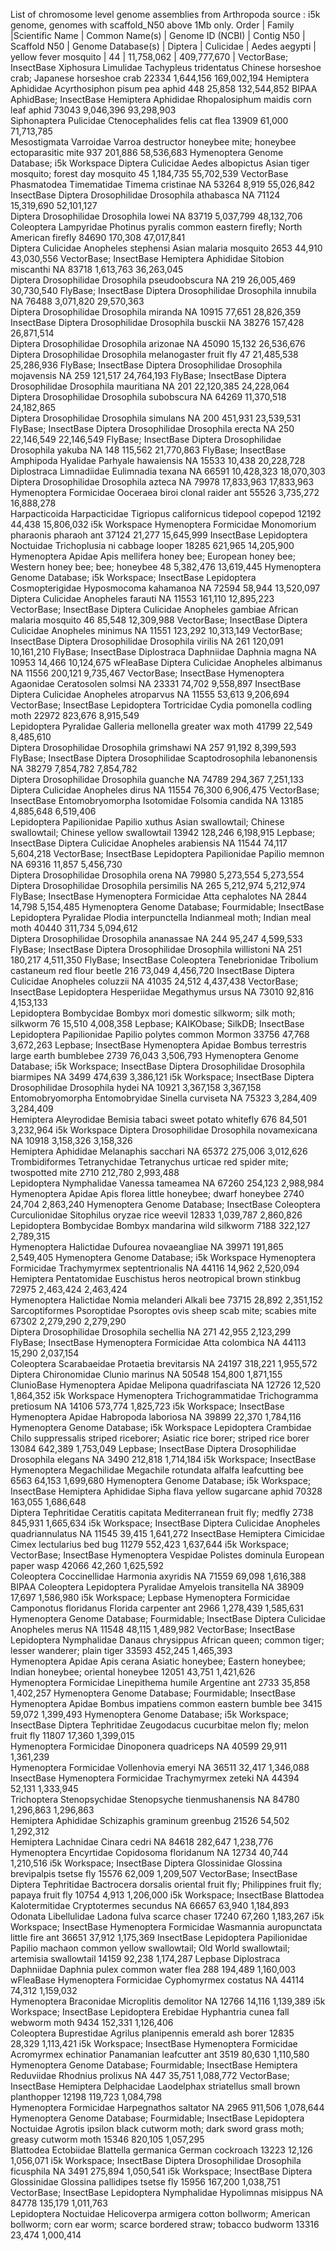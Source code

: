 List of chromosome level genome assemblies from Arthropoda
source : i5k genome, genomes with scaffold_N50 above 1Mb only.
Order | Family |Scientific Name | Common Name(s) | Genome ID (NCBI) | Contig N50 | Scaffold N50 | Genome Database(s) |
Diptera	| Culicidae	| Aedes aegypti	| yellow fever mosquito	| 44	| 11,758,062	| 409,777,670	| VectorBase; InsectBase
Xiphosura	Limulidae	Tachypleus tridentatus	Chinese horseshoe crab; Japanese horseshoe crab	22334	1,644,156	169,002,194	
Hemiptera	Aphididae	Acyrthosiphon pisum	pea aphid	448	25,858	132,544,852	BIPAA AphidBase; InsectBase
Hemiptera	Aphididae	Rhopalosiphum maidis	corn leaf aphid	73043	9,046,396	93,298,903	
Siphonaptera	Pulicidae	Ctenocephalides felis	cat flea	13909	61,000	71,713,785	
Mesostigmata	Varroidae	Varroa destructor	honeybee mite; honeybee ectoparasitic mite	937	201,886	58,536,683	Hymenoptera Genome Database; i5k Workspace
Diptera	Culicidae	Aedes albopictus	Asian tiger mosquito; forest day mosquito	45	1,184,735	55,702,539	VectorBase
Phasmatodea	Timematidae	Timema cristinae	NA	53264	8,919	55,026,842	InsectBase
Diptera	Drosophilidae	Drosophila athabasca	NA	71124	15,319,690	52,101,127	
Diptera	Drosophilidae	Drosophila lowei	NA	83719	5,037,799	48,132,706	
Coleoptera	Lampyridae	Photinus pyralis	common eastern firefly; North American firefly	84690	170,308	47,017,841	
Diptera	Culicidae	Anopheles stephensi	Asian malaria mosquito	2653	44,910	43,030,556	VectorBase; InsectBase
Hemiptera	Aphididae	Sitobion miscanthi	NA	83718	1,613,763	36,263,045	
Diptera	Drosophilidae	Drosophila pseudoobscura	NA	219	26,005,469	30,730,540	FlyBase; InsectBase
Diptera	Drosophilidae	Drosophila innubila	NA	76488	3,071,820	29,570,363	
Diptera	Drosophilidae	Drosophila miranda	NA	10915	77,651	28,826,359	InsectBase
Diptera	Drosophilidae	Drosophila busckii	NA	38276	157,428	26,871,514	
Diptera	Drosophilidae	Drosophila arizonae	NA	45090	15,132	26,536,676	
Diptera	Drosophilidae	Drosophila melanogaster	fruit fly	47	21,485,538	25,286,936	FlyBase; InsectBase
Diptera	Drosophilidae	Drosophila mojavensis	NA	259	121,517	24,764,193	FlyBase; InsectBase
Diptera	Drosophilidae	Drosophila mauritiana	NA	201	22,120,385	24,228,064	
Diptera	Drosophilidae	Drosophila subobscura	NA	64269	11,370,518	24,182,865	
Diptera	Drosophilidae	Drosophila simulans	NA	200	451,931	23,539,531	FlyBase; InsectBase
Diptera	Drosophilidae	Drosophila erecta	NA	250	22,146,549	22,146,549	FlyBase; InsectBase
Diptera	Drosophilidae	Drosophila yakuba	NA	148	115,562	21,770,863	FlyBase; InsectBase
Amphipoda	Hyalidae	Parhyale hawaiensis	NA	15533	10,438	20,228,728	
Diplostraca	Limnadiidae	Eulimnadia texana	NA	66591	10,428,323	18,070,303	
Diptera	Drosophilidae	Drosophila azteca	NA	79978	17,833,963	17,833,963	
Hymenoptera	Formicidae	Ooceraea biroi	clonal raider ant	55526	3,735,272	16,888,278	
Harpacticoida	Harpacticidae	Tigriopus californicus	tidepool copepod	12192	44,438	15,806,032	i5k Workspace
Hymenoptera	Formicidae	Monomorium pharaonis	pharaoh ant	37124	21,277	15,645,999	InsectBase
Lepidoptera	Noctuidae	Trichoplusia ni	cabbage looper	18285	621,965	14,205,900	
Hymenoptera	Apidae	Apis mellifera	honey bee; European honey bee; Western honey bee; bee; honeybee	48	5,382,476	13,619,445	Hymenoptera Genome Database; i5k Workspace; InsectBase
Lepidoptera	Cosmopterigidae	Hyposmocoma kahamanoa	NA	72594	58,944	13,520,097	
Diptera	Culicidae	Anopheles farauti	NA	11553	161,110	12,895,223	VectorBase; InsectBase
Diptera	Culicidae	Anopheles gambiae	African malaria mosquito	46	85,548	12,309,988	VectorBase; InsectBase
Diptera	Culicidae	Anopheles minimus	NA	11551	123,292	10,313,149	VectorBase; InsectBase
Diptera	Drosophilidae	Drosophila virilis	NA	261	120,091	10,161,210	FlyBase; InsectBase
Diplostraca	Daphniidae	Daphnia magna	NA	10953	14,466	10,124,675	wFleaBase
Diptera	Culicidae	Anopheles albimanus	NA	11556	200,121	9,735,467	VectorBase; InsectBase
Hymenoptera	Agaonidae	Ceratosolen solmsi	NA	23331	74,702	9,558,897	InsectBase
Diptera	Culicidae	Anopheles atroparvus	NA	11555	53,613	9,206,694	VectorBase; InsectBase
Lepidoptera	Tortricidae	Cydia pomonella	codling moth	22972	823,676	8,915,549	
Lepidoptera	Pyralidae	Galleria mellonella	greater wax moth	41799	22,549	8,485,610	
Diptera	Drosophilidae	Drosophila grimshawi	NA	257	91,192	8,399,593	FlyBase; InsectBase
Diptera	Drosophilidae	Scaptodrosophila lebanonensis	NA	38279	7,854,782	7,854,782	
Diptera	Drosophilidae	Drosophila guanche	NA	74789	294,367	7,251,133	
Diptera	Culicidae	Anopheles dirus	NA	11554	76,300	6,906,475	VectorBase; InsectBase
Entomobryomorpha	Isotomidae	Folsomia candida	NA	13185	4,885,648	6,519,406	
Lepidoptera	Papilionidae	Papilio xuthus	Asian swallowtail; Chinese swallowtail; Chinese yellow swallowtail	13942	128,246	6,198,915	Lepbase; InsectBase
Diptera	Culicidae	Anopheles arabiensis	NA	11544	74,117	5,604,218	VectorBase; InsectBase
Lepidoptera	Papilionidae	Papilio memnon	NA	69316	11,857	5,456,730	
Diptera	Drosophilidae	Drosophila orena	NA	79980	5,273,554	5,273,554	
Diptera	Drosophilidae	Drosophila persimilis	NA	265	5,212,974	5,212,974	FlyBase; InsectBase
Hymenoptera	Formicidae	Atta cephalotes	NA	2844	14,798	5,154,485	Hymenoptera Genome Database; Fourmidable; InsectBase
Lepidoptera	Pyralidae	Plodia interpunctella	Indianmeal moth; Indian meal moth	40440	311,734	5,094,612	
Diptera	Drosophilidae	Drosophila ananassae	NA	244	95,247	4,599,533	FlyBase; InsectBase
Diptera	Drosophilidae	Drosophila willistoni	NA	251	180,217	4,511,350	FlyBase; InsectBase
Coleoptera	Tenebrionidae	Tribolium castaneum	red flour beetle	216	73,049	4,456,720	InsectBase
Diptera	Culicidae	Anopheles coluzzii	NA	41035	24,512	4,437,438	VectorBase; InsectBase
Lepidoptera	Hesperiidae	Megathymus ursus	NA	73010	92,816	4,153,133	
Lepidoptera	Bombycidae	Bombyx mori	domestic silkworm; silk moth; silkworm	76	15,510	4,008,358	Lepbase; KAIKObase; SilkDB; InsectBase
Lepidoptera	Papilionidae	Papilio polytes	common Mormon	33756	47,768	3,672,263	Lepbase; InsectBase
Hymenoptera	Apidae	Bombus terrestris	large earth bumblebee	2739	76,043	3,506,793	Hymenoptera Genome Database; i5k Workspace; InsectBase
Diptera	Drosophilidae	Drosophila biarmipes	NA	3499	474,639	3,386,121	i5k Workspace; InsectBase
Diptera	Drosophilidae	Drosophila hydei	NA	10921	3,367,158	3,367,158	
Entomobryomorpha	Entomobryidae	Sinella curviseta	NA	75323	3,284,409	3,284,409	
Hemiptera	Aleyrodidae	Bemisia tabaci	sweet potato whitefly	676	84,501	3,232,964	i5k Workspace
Diptera	Drosophilidae	Drosophila novamexicana	NA	10918	3,158,326	3,158,326	
Hemiptera	Aphididae	Melanaphis sacchari	NA	65372	275,006	3,012,626	
Trombidiformes	Tetranychidae	Tetranychus urticae	red spider mite; twospotted mite	2710	212,780	2,993,488	
Lepidoptera	Nymphalidae	Vanessa tameamea	NA	67260	254,123	2,988,984	
Hymenoptera	Apidae	Apis florea	little honeybee; dwarf honeybee	2740	24,704	2,863,240	Hymenoptera Genome Database; InsectBase
Coleoptera	Curculionidae	Sitophilus oryzae	rice weevil	12833	1,039,787	2,860,826	
Lepidoptera	Bombycidae	Bombyx mandarina	wild silkworm	7188	322,127	2,789,315	
Hymenoptera	Halictidae	Dufourea novaeangliae	NA	39971	191,865	2,549,405	Hymenoptera Genome Database; i5k Workspace
Hymenoptera	Formicidae	Trachymyrmex septentrionalis	NA	44116	14,962	2,520,094	
Hemiptera	Pentatomidae	Euschistus heros	neotropical brown stinkbug	72975	2,463,424	2,463,424	
Hymenoptera	Halictidae	Nomia melanderi	Alkali bee	73715	28,892	2,351,152	
Sarcoptiformes	Psoroptidae	Psoroptes ovis	sheep scab mite; scabies mite	67302	2,279,290	2,279,290	
Diptera	Drosophilidae	Drosophila sechellia	NA	271	42,955	2,123,299	FlyBase; InsectBase
Hymenoptera	Formicidae	Atta colombica	NA	44113	15,290	2,037,154	
Coleoptera	Scarabaeidae	Protaetia brevitarsis	NA	24197	318,221	1,955,572	
Diptera	Chironomidae	Clunio marinus	NA	50548	154,800	1,871,155	ClunioBase
Hymenoptera	Apidae	Melipona quadrifasciata	NA	12726	12,520	1,864,352	i5k Workspace
Hymenoptera	Trichogrammatidae	Trichogramma pretiosum	NA	14106	573,774	1,825,723	i5k Workspace; InsectBase
Hymenoptera	Apidae	Habropoda laboriosa	NA	39899	22,370	1,784,116	Hymenoptera Genome Database; i5k Workspace
Lepidoptera	Crambidae	Chilo suppressalis	striped riceborer; Asiatic rice borer; striped rice borer	13084	642,389	1,753,049	Lepbase; InsectBase
Diptera	Drosophilidae	Drosophila elegans	NA	3490	212,818	1,714,184	i5k Workspace; InsectBase
Hymenoptera	Megachilidae	Megachile rotundata	alfalfa leafcutting bee	6563	64,153	1,699,680	Hymenoptera Genome Database; i5k Workspace; InsectBase
Hemiptera	Aphididae	Sipha flava	yellow sugarcane aphid	70328	163,055	1,686,648	
Diptera	Tephritidae	Ceratitis capitata	Mediterranean fruit fly; medfly	2738	845,931	1,665,634	i5k Workspace; InsectBase
Diptera	Culicidae	Anopheles quadriannulatus	NA	11545	39,415	1,641,272	InsectBase
Hemiptera	Cimicidae	Cimex lectularius	bed bug	11279	552,423	1,637,644	i5k Workspace; VectorBase; InsectBase
Hymenoptera	Vespidae	Polistes dominula	European paper wasp	42066	42,260	1,625,592	
Coleoptera	Coccinellidae	Harmonia axyridis	NA	71559	69,098	1,616,388	BIPAA Coleoptera
Lepidoptera	Pyralidae	Amyelois transitella	NA	38909	17,697	1,586,980	i5k Workspace; Lepbase
Hymenoptera	Formicidae	Camponotus floridanus	Florida carpenter ant	2966	1,278,439	1,585,631	Hymenoptera Genome Database; Fourmidable; InsectBase
Diptera	Culicidae	Anopheles merus	NA	11548	48,115	1,489,982	VectorBase; InsectBase
Lepidoptera	Nymphalidae	Danaus chrysippus	African queen; common tiger; lesser wanderer; plain tiger	33593	452,245	1,465,393	
Hymenoptera	Apidae	Apis cerana	Asiatic honeybee; Eastern honeybee; Indian honeybee; oriental honeybee	12051	43,751	1,421,626	
Hymenoptera	Formicidae	Linepithema humile	Argentine ant	2733	35,858	1,402,257	Hymenoptera Genome Database; Fourmidable; InsectBase
Hymenoptera	Apidae	Bombus impatiens	common eastern bumble bee	3415	59,072	1,399,493	Hymenoptera Genome Database; i5k Workspace; InsectBase
Diptera	Tephritidae	Zeugodacus cucurbitae	melon fly; melon fruit fly	11807	17,360	1,399,015	
Hymenoptera	Formicidae	Dinoponera quadriceps	NA	40599	29,911	1,361,239	
Hymenoptera	Formicidae	Vollenhovia emeryi	NA	36511	32,417	1,346,088	InsectBase
Hymenoptera	Formicidae	Trachymyrmex zeteki	NA	44394	52,131	1,333,945	
Trichoptera	Stenopsychidae	Stenopsyche tienmushanensis	NA	84780	1,296,863	1,296,863	
Hemiptera	Aphididae	Schizaphis graminum	greenbug	21526	54,502	1,292,312	
Hemiptera	Lachnidae	Cinara cedri	NA	84618	282,647	1,238,776	
Hymenoptera	Encyrtidae	Copidosoma floridanum	NA	12734	40,744	1,210,516	i5k Workspace; InsectBase
Diptera	Glossinidae	Glossina brevipalpis	tsetse fly	15576	62,009	1,209,507	VectorBase; InsectBase
Diptera	Tephritidae	Bactrocera dorsalis	oriental fruit fly; Philippines fruit fly; papaya fruit fly	10754	4,913	1,206,000	i5k Workspace; InsectBase
Blattodea	Kalotermitidae	Cryptotermes secundus	NA	66657	63,940	1,184,893	
Odonata	Libellulidae	Ladona fulva	scarce chaser	17240	67,260	1,183,267	i5k Workspace; InsectBase
Hymenoptera	Formicidae	Wasmannia auropunctata	little fire ant	36651	37,912	1,175,369	InsectBase
Lepidoptera	Papilionidae	Papilio machaon	common yellow swallowtail; Old World swallowtail; artemisia swallowtail	14159	92,238	1,174,287	Lepbase
Diplostraca	Daphniidae	Daphnia pulex	common water flea	288	194,489	1,160,003	wFleaBase
Hymenoptera	Formicidae	Cyphomyrmex costatus	NA	44114	74,312	1,159,032	
Hymenoptera	Braconidae	Microplitis demolitor	NA	12766	14,116	1,139,389	i5k Workspace; InsectBase
Lepidoptera	Erebidae	Hyphantria cunea	fall webworm moth	9434	152,331	1,126,406	
Coleoptera	Buprestidae	Agrilus planipennis	emerald ash borer	12835	28,329	1,113,421	i5k Workspace; InsectBase
Hymenoptera	Formicidae	Acromyrmex echinatior	Panamanian leafcutter ant	3519	80,630	1,110,580	Hymenoptera Genome Database; Fourmidable; InsectBase
Hemiptera	Reduviidae	Rhodnius prolixus	NA	447	35,751	1,088,772	VectorBase; InsectBase
Hemiptera	Delphacidae	Laodelphax striatellus	small brown planthopper	12198	119,723	1,084,798	
Hymenoptera	Formicidae	Harpegnathos saltator	NA	2965	911,506	1,078,644	Hymenoptera Genome Database; Fourmidable; InsectBase
Lepidoptera	Noctuidae	Agrotis ipsilon	black cutworm moth; dark sword grass moth; greasy cutworm moth	15346	820,105	1,057,295	
Blattodea	Ectobiidae	Blattella germanica	German cockroach	13223	12,126	1,056,071	i5k Workspace; InsectBase
Diptera	Drosophilidae	Drosophila ficusphila	NA	3491	275,894	1,050,541	i5k Workspace; InsectBase
Diptera	Glossinidae	Glossina pallidipes	tsetse fly	15956	167,200	1,038,751	VectorBase; InsectBase
Lepidoptera	Nymphalidae	Hypolimnas misippus	NA	84778	135,179	1,011,763	
Lepidoptera	Noctuidae	Helicoverpa armigera	cotton bollworm; American bollworm; corn ear worm; scarce bordered straw; tobacco budworm	13316	23,474	1,000,414
